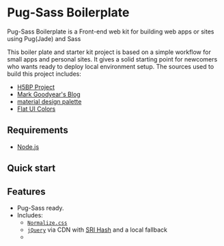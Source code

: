 # Pug-Sass Boilerplate

Pug-Sass Boilerplate is a Front-end web kit for building web apps or sites using Pug(Jade) and Sass

This boiler plate and starter kit project is based on a simple workflow for small apps and personal sites. It gives a solid starting point for newcomers who wants ready to deploy local environment setup. The sources used to build this project includes:

  * [H5BP Project](https://github.com/h5bp/html5-boilerplate)
  * [Mark Goodyear's Blog](https://markgoodyear.com/2014/01/getting-started-with-gulp/)
  * [material design palette](https://www.materialpalette.com/)
  * [Flat UI Colors](https://flatuicolors.com/)

## Requirements
* [Node.js](https://nodejs.org)

## Quick start

## Features

* Pug-Sass ready.
* Includes:
  * [`Normalize.css`](https://necolas.github.com/normalize.css/)
  * [`jQuery`](https://jquery.com/) via CDN with [SRI Hash](https://developer.mozilla.org/en-US/docs/Web/Security/Subresource_Integrity) and a local fallback
  *

